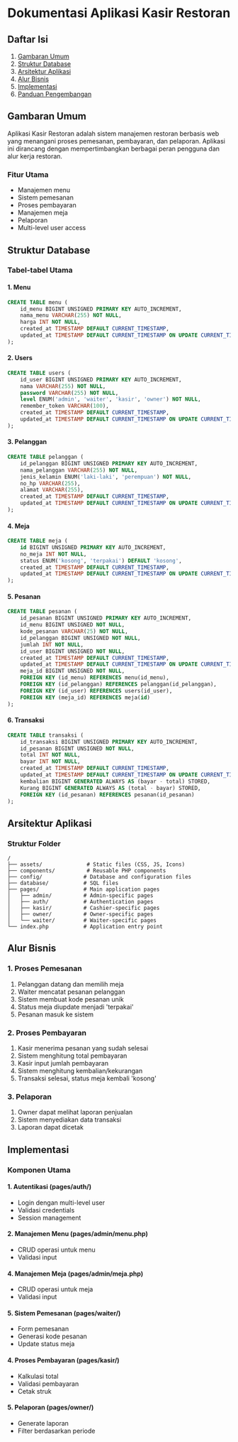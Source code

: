 # Dokumentasi Aplikasi Kasir Restoran

## Daftar Isi
1. [Gambaran Umum](#gambaran-umum)
2. [Struktur Database](#struktur-database)
3. [Arsitektur Aplikasi](#arsitektur-aplikasi)
4. [Alur Bisnis](#alur-bisnis)
5. [Implementasi](#implementasi)
6. [Panduan Pengembangan](#panduan-pengembangan)

## Gambaran Umum
Aplikasi Kasir Restoran adalah sistem manajemen restoran berbasis web yang menangani proses pemesanan, pembayaran, dan pelaporan. Aplikasi ini dirancang dengan mempertimbangkan berbagai peran pengguna dan alur kerja restoran.

### Fitur Utama
- Manajemen menu
- Sistem pemesanan
- Proses pembayaran
- Manajemen meja
- Pelaporan
- Multi-level user access

## Struktur Database

### Tabel-tabel Utama

#### 1. Menu
```sql
CREATE TABLE menu (
    id_menu BIGINT UNSIGNED PRIMARY KEY AUTO_INCREMENT,
    nama_menu VARCHAR(255) NOT NULL,
    harga INT NOT NULL,
    created_at TIMESTAMP DEFAULT CURRENT_TIMESTAMP,
    updated_at TIMESTAMP DEFAULT CURRENT_TIMESTAMP ON UPDATE CURRENT_TIMESTAMP
);
```

#### 2. Users
```sql
CREATE TABLE users (
    id_user BIGINT UNSIGNED PRIMARY KEY AUTO_INCREMENT,
    nama VARCHAR(255) NOT NULL,
    password VARCHAR(255) NOT NULL,
    level ENUM('admin', 'waiter', 'kasir', 'owner') NOT NULL,
    remember_token VARCHAR(100),
    created_at TIMESTAMP DEFAULT CURRENT_TIMESTAMP,
    updated_at TIMESTAMP DEFAULT CURRENT_TIMESTAMP ON UPDATE CURRENT_TIMESTAMP
);
```

#### 3. Pelanggan
```sql
CREATE TABLE pelanggan (
    id_pelanggan BIGINT UNSIGNED PRIMARY KEY AUTO_INCREMENT,
    nama_pelanggan VARCHAR(255) NOT NULL,
    jenis_kelamin ENUM('laki-laki', 'perempuan') NOT NULL,
    no_hp VARCHAR(255),
    alamat VARCHAR(255),
    created_at TIMESTAMP DEFAULT CURRENT_TIMESTAMP,
    updated_at TIMESTAMP DEFAULT CURRENT_TIMESTAMP ON UPDATE CURRENT_TIMESTAMP
);
```

#### 4. Meja
```sql
CREATE TABLE meja (
    id BIGINT UNSIGNED PRIMARY KEY AUTO_INCREMENT,
    no_meja INT NOT NULL,
    status ENUM('kosong', 'terpakai') DEFAULT 'kosong',
    created_at TIMESTAMP DEFAULT CURRENT_TIMESTAMP,
    updated_at TIMESTAMP DEFAULT CURRENT_TIMESTAMP ON UPDATE CURRENT_TIMESTAMP
);
```

#### 5. Pesanan
```sql
CREATE TABLE pesanan (
    id_pesanan BIGINT UNSIGNED PRIMARY KEY AUTO_INCREMENT,
    id_menu BIGINT UNSIGNED NOT NULL,
    kode_pesanan VARCHAR(25) NOT NULL,
    id_pelanggan BIGINT UNSIGNED NOT NULL,
    jumlah INT NOT NULL,
    id_user BIGINT UNSIGNED NOT NULL,
    created_at TIMESTAMP DEFAULT CURRENT_TIMESTAMP,
    updated_at TIMESTAMP DEFAULT CURRENT_TIMESTAMP ON UPDATE CURRENT_TIMESTAMP,
    meja_id BIGINT UNSIGNED NOT NULL,
    FOREIGN KEY (id_menu) REFERENCES menu(id_menu),
    FOREIGN KEY (id_pelanggan) REFERENCES pelanggan(id_pelanggan),
    FOREIGN KEY (id_user) REFERENCES users(id_user),
    FOREIGN KEY (meja_id) REFERENCES meja(id)
);
```

#### 6. Transaksi
```sql
CREATE TABLE transaksi (
    id_transaksi BIGINT UNSIGNED PRIMARY KEY AUTO_INCREMENT,
    id_pesanan BIGINT UNSIGNED NOT NULL,
    total INT NOT NULL,
    bayar INT NOT NULL,
    created_at TIMESTAMP DEFAULT CURRENT_TIMESTAMP,
    updated_at TIMESTAMP DEFAULT CURRENT_TIMESTAMP ON UPDATE CURRENT_TIMESTAMP,
    kembalian BIGINT GENERATED ALWAYS AS (bayar - total) STORED,
    Kurang BIGINT GENERATED ALWAYS AS (total - bayar) STORED,
    FOREIGN KEY (id_pesanan) REFERENCES pesanan(id_pesanan)
);
```

## Arsitektur Aplikasi

### Struktur Folder
```
/
├── assets/              # Static files (CSS, JS, Icons)
├── components/          # Reusable PHP components
├── config/             # Database and configuration files
├── database/           # SQL files
├── pages/              # Main application pages
│   ├── admin/          # Admin-specific pages
│   ├── auth/           # Authentication pages
│   ├── kasir/          # Cashier-specific pages
│   ├── owner/          # Owner-specific pages
│   └── waiter/         # Waiter-specific pages
└── index.php           # Application entry point
```

## Alur Bisnis

### 1. Proses Pemesanan
1. Pelanggan datang dan memilih meja
2. Waiter mencatat pesanan pelanggan
3. Sistem membuat kode pesanan unik
4. Status meja diupdate menjadi 'terpakai'
5. Pesanan masuk ke sistem

### 2. Proses Pembayaran
1. Kasir menerima pesanan yang sudah selesai
2. Sistem menghitung total pembayaran
3. Kasir input jumlah pembayaran
4. Sistem menghitung kembalian/kekurangan
5. Transaksi selesai, status meja kembali 'kosong'

### 3. Pelaporan
1. Owner dapat melihat laporan penjualan
2. Sistem menyediakan data transaksi
3. Laporan dapat dicetak

## Implementasi

### Komponen Utama

#### 1. Autentikasi (pages/auth/)
- Login dengan multi-level user
- Validasi credentials
- Session management

#### 2. Manajemen Menu (pages/admin/menu.php)
- CRUD operasi untuk menu
- Validasi input

#### 4. Manajemen Meja (pages/admin/meja.php)
- CRUD operasi untuk meja
- Validasi input


#### 5. Sistem Pemesanan (pages/waiter/)
- Form pemesanan
- Generasi kode pesanan
- Update status meja

#### 4. Proses Pembayaran (pages/kasir/)
- Kalkulasi total
- Validasi pembayaran
- Cetak struk

#### 5. Pelaporan (pages/owner/)
- Generate laporan
- Filter berdasarkan periode
